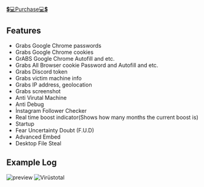 [💲💻Purchase💻💲](https://discord.gg/scruffy)

## Features 
- Grabs Google Chrome passwords
- Grabs Google Chrome cookies
- GrABS Google Chrome Autofill and etc.
- Grabs All Browser cookie Password and Autofill and etc.
- Grabs Discord token
- Grabs victim machine info
- Grabs IP address, geolocation
- Grabs screenshot
- Anti Virutal Machine
- Anti Debug
- İnstagram Follower Checker
- Real time boost indicator(Shows how many months the current boost is)
- Startup
- Fear Uncertainty Doubt (F.U.D)
- Advanced Embed
- Desktop File Steal

## Example Log
![preview](https://cdn.discordapp.com/attachments/913503300488400966/1090010148984070184/image.png)
![Virüstotal](https://cdn.discordapp.com/attachments/913503300488400966/1094558054952996874/image.png)
